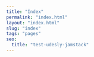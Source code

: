 ```yaml
---
title: "Index"
permalink: "index.html"
layout: "index.html"
slug: "index"
tags: "pages"
seo:
  title: "test-udesly-jamstack"
---
```



